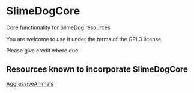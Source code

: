 # SlimeDogCore
Core functionality for SlimeDog resources

You are welcome to use it under the terms of the GPL3 license.

Please give credit where due.

## Resources known to incorporate SlimeDogCore
[AggressiveAnimals](https://github.com/SlimeDog/AggressiveAnimals/)
